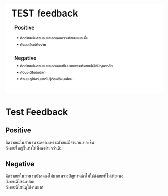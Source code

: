 ![Feedback](../DT_IMGDATA/Feedback.png)
# Test Feedback
## Positive
คิดว่าขยะในสวนธนจะลดลงเพราะถังขยะมีจำนวนเยอะขึ้น <br>
ถังขยะใหญ๋ขึ้นทำให้ทิ้งลงง่ายกว่าเดิม <br>

## Negative <br>
คิดว่าขยะในสวนธนยังลดลงไม่มากเพราะปํญหาหลักไม่ใช่ถังขยะที่ไม่เพียงพอ <br>
ถังขยะดีไซน์เเปลก <br>
ถังขยะดีไซน์ดูใช้งานยาก <br>
